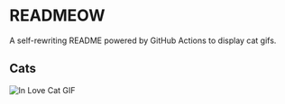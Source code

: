 # READMEOW

A self-rewriting README powered by GitHub Actions to display cat gifs.

## Cats

![In Love Cat GIF](https://media4.giphy.com/media/v1.Y2lkPTlhY2QwMmRhdjFlcjRmN3B3bzlkb29hbW1zNDZqYXR2eHBkam1wdzhtdjQwYzU1biZlcD12MV9naWZzX3NlYXJjaCZjdD1n/MDJ9IbxxvDUQM/200.gif)
